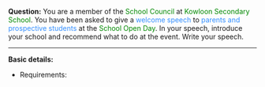 **Question:**
You are a member of the <span style="color: #008800">School Council</span> at <span style="color: #008800">Kowloon Secondary School</span>. You have been asked to give a <span style="color: #3590ff">welcome speech</span> to <span style="color: #3590ff">parents and prospective students</span> at the <span style="color: #008800">School Open Day</span>. In your speech, introduce your school and recommend what to do at the event. Write your speech.

---
**Basic details:**
- Requirements: 

